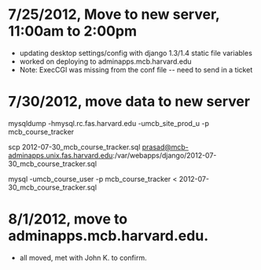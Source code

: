 # 7/25/2012, Move to new server, 11:00am to 2:00pm
* updating desktop settings/config with django 1.3/1.4 static file variables
* worked on deploying to adminapps.mcb.harvard.edu
* Note: ExecCGI was missing from the conf file -- need to send in a ticket

# 7/30/2012, move data to new server
mysqldump -hmysql.rc.fas.harvard.edu -umcb_site_prod_u -p mcb_course_tracker

scp 2012-07-30_mcb_course_tracker.sql prasad@mcb-adminapps.unix.fas.harvard.edu:/var/webapps/django/2012-07-30_mcb_course_tracker.sql

mysql -umcb_course_user -p mcb_course_tracker < 2012-07-30_mcb_course_tracker.sql

# 8/1/2012, move to adminapps.mcb.harvard.edu.  
* all moved, met with John K. to confirm.